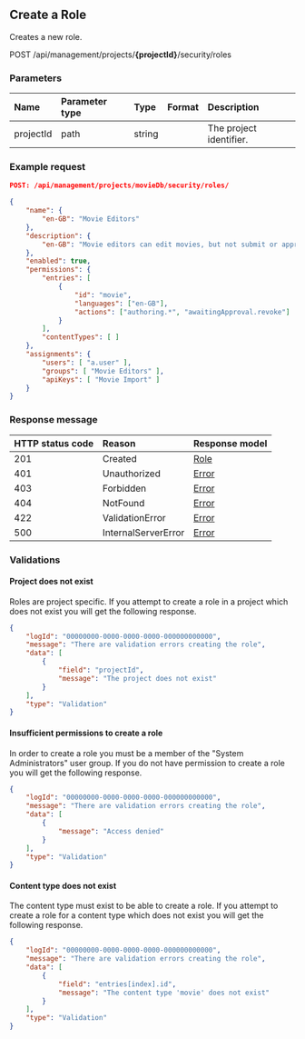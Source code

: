 ## Create a Role

Creates a new role.

<span class="label label--post">POST</span> /api/management/projects/**{projectId}**/security/roles

### Parameters

| Name | Parameter type | Type | Format | Description |
|:-|:-|:-|:-|:-|
| projectId | path | string |  | The project identifier. |

### Example request

```json
POST: /api/management/projects/movieDb/security/roles/

{
    "name": {
        "en-GB": "Movie Editors"
    },
    "description": {
        "en-GB": "Movie editors can edit movies, but not submit or approve them"
    },
    "enabled": true,
    "permissions": {
        "entries": [
            {
                "id": "movie",
                "languages": ["en-GB"],
                "actions": ["authoring.*", "awaitingApproval.revoke"]
            }
        ],
        "contentTypes": [ ]
    },
    "assignments": {
        "users": [ "a.user" ],
        "groups": [ "Movie Editors" ],
        "apiKeys": [ "Movie Import" ]
    }
}
```

### Response message

| HTTP status code | Reason | Response model |
|:-|:-|:-|
| 201 | Created | [Role](/model/role.md) |
| 401 | Unauthorized | [Error](/key-concepts/errors.md) |
| 403 | Forbidden | [Error](/key-concepts/errors.md) |
| 404 | NotFound | [Error](/key-concepts/errors.md) |
| 422 | ValidationError | [Error](/key-concepts/errors.md) |
| 500 | InternalServerError | [Error](/key-concepts/errors.md) |

### Validations

#### Project does not exist

Roles are project specific. If you attempt to create a role in a project which does not exist you will get the following response. 

```json
{
    "logId": "00000000-0000-0000-0000-000000000000",
    "message": "There are validation errors creating the role",
    "data": [
        {
            "field": "projectId",
            "message": "The project does not exist"
        }
    ],
    "type": "Validation"
}
```

#### Insufficient permissions to create a role

In order to create a role you must be a member of the "System Administrators" user group. If you do not have permission to create a role you will get the following response.

```json
{
    "logId": "00000000-0000-0000-0000-000000000000",
    "message": "There are validation errors creating the role",
    "data": [
        {
            "message": "Access denied"
        }
    ],
    "type": "Validation"
}
```

#### Content type does not exist

The content type must exist to be able to create a role. If you attempt to create a role for a content type which does not exist you will get the following response.

```json
{
    "logId": "00000000-0000-0000-0000-000000000000",
    "message": "There are validation errors creating the role",
    "data": [
        {
            "field": "entries[index].id",
            "message": "The content type 'movie' does not exist"
        }
    ],
    "type": "Validation"
}
```